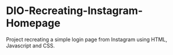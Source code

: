 # DIO-Recreating-Instagram-Homepage

Project recreating a simple login page from Instagram using HTML, Javascript and CSS.
